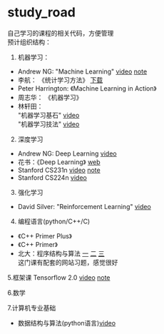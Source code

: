 # study_road
自己学习的课程的相关代码，方便管理  
预计组织结构：

1. 机器学习：
* Andrew NG: "Machine Learning" [video](https://study.163.com/course/introduction/1004570029.htm) [note](http://www.ai-start.com/ml2014/)
* 李航： 《统计学习方法》 [下载](https://bookset.me/5226.html)
* Peter Harrington: 《Machine Learning in Action》
* 周志华： 《机器学习》
* 林轩田：  
"机器学习基石" [video](https://www.bilibili.com/video/av12463015)  
"机器学习技法" [video](https://www.bilibili.com/video/av12469267)

2. 深度学习
* Andrew NG: Deep Learning [video](https://mooc.study.163.com/smartSpec/detail/1001319001.htm)
* 花书：《Deep Learning》 [web](http://www.deeplearningbook.org/)
* Stanford CS231n [video](https://study.163.com/course/introduction/1004697005.htm) [note](http://cs231n.github.io/)
* Stanford CS224n [video](https://www.bilibili.com/video/av41393758)

3. 强化学习
* David Silver: "Reinforcement Learning" [video](https://www.bilibili.com/video/av45357759) 

4. 编程语言(python/C++/C) 
* 《C++ Primer Plus》
* 《C++ Primer》
* 北大：程序结构与算法
[一](http://www.icourse163.org/course/PKU-1001553023)
[二](http://www.icourse163.org/learn/PKU-1001894005?tid=1205957211)
[三](https://www.icourse163.org/course/PKU-1002029030)  
这门课有配套的网站习题，感觉很好

5.框架课
Tensorflow 2.0 [video](https://study.163.com/course/introduction/1209092816.htm) [note](https://github.com/dragen1860/TensorFlow-2.x-Tutorials)

6.数学


7.计算机专业基础  
* 数据结构与算法(python语言)[video](https://www.wanmen.org/courses/5abdf4dc44c3793c464d062d)
